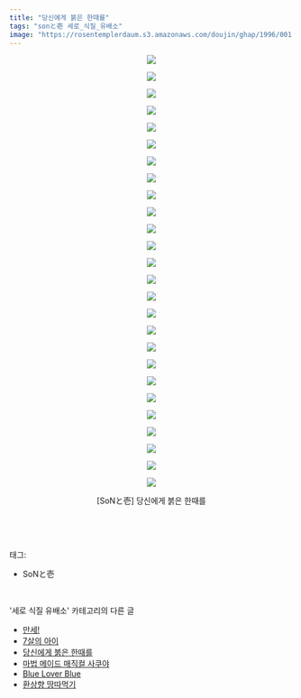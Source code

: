 ```yaml
---
title: "당신에게 붉은 한때를"
tags: "sonと壱 세로_식질_유배소"
image: "https://rosentemplerdaum.s3.amazonaws.com/doujin/ghap/1996/001.jpg"
---
```

<div class="article">
<p style="text-align: center; clear: none; float: none;"><img src="{{ site.imgserver10 }}/ghap/1996/001.jpg"/></p>
<p style="text-align: center; clear: none; float: none;"><img src="{{ site.imgserver10 }}/ghap/1996/002.jpg"/></p>
<p style="text-align: center; clear: none; float: none;"><img src="{{ site.imgserver10 }}/ghap/1996/003.jpg"/></p>
<p style="text-align: center; clear: none; float: none;"><img src="{{ site.imgserver10 }}/ghap/1996/004.jpg"/></p>
<p style="text-align: center; clear: none; float: none;"><img src="{{ site.imgserver10 }}/ghap/1996/005.jpg"/></p>
<p style="text-align: center; clear: none; float: none;"><img src="{{ site.imgserver10 }}/ghap/1996/006.jpg"/></p>
<p style="text-align: center; clear: none; float: none;"><img src="{{ site.imgserver10 }}/ghap/1996/007.jpg"/></p>
<p style="text-align: center; clear: none; float: none;"><img src="{{ site.imgserver10 }}/ghap/1996/008.jpg"/></p>
<p style="text-align: center; clear: none; float: none;"><img src="{{ site.imgserver10 }}/ghap/1996/009.jpg"/></p>
<p style="text-align: center; clear: none; float: none;"><img src="{{ site.imgserver10 }}/ghap/1996/010.jpg"/></p>
<p style="text-align: center; clear: none; float: none;"><img src="{{ site.imgserver10 }}/ghap/1996/011.jpg"/></p>
<p style="text-align: center; clear: none; float: none;"><img src="{{ site.imgserver10 }}/ghap/1996/012.jpg"/></p>
<p style="text-align: center; clear: none; float: none;"><img src="{{ site.imgserver10 }}/ghap/1996/013.jpg"/></p>
<p style="text-align: center; clear: none; float: none;"><img src="{{ site.imgserver10 }}/ghap/1996/014.jpg"/></p>
<p style="text-align: center; clear: none; float: none;"><img src="{{ site.imgserver10 }}/ghap/1996/015.jpg"/></p>
<p style="text-align: center; clear: none; float: none;"><img src="{{ site.imgserver10 }}/ghap/1996/016.jpg"/></p>
<p style="text-align: center; clear: none; float: none;"><img src="{{ site.imgserver10 }}/ghap/1996/017.jpg"/></p>
<p style="text-align: center; clear: none; float: none;"><img src="{{ site.imgserver10 }}/ghap/1996/018.jpg"/></p>
<p style="text-align: center; clear: none; float: none;"><img src="{{ site.imgserver10 }}/ghap/1996/019.jpg"/></p>
<p style="text-align: center; clear: none; float: none;"><img src="{{ site.imgserver10 }}/ghap/1996/020.jpg"/></p>
<p style="text-align: center; clear: none; float: none;"><img src="{{ site.imgserver10 }}/ghap/1996/021.jpg"/></p>
<p style="text-align: center; clear: none; float: none;"><img src="{{ site.imgserver10 }}/ghap/1996/022.jpg"/></p>
<p style="text-align: center; clear: none; float: none;"><img src="{{ site.imgserver10 }}/ghap/1996/023.jpg"/></p>
<p style="text-align: center; clear: none; float: none;"><img src="{{ site.imgserver10 }}/ghap/1996/024.jpg"/></p>
<p style="text-align: center; clear: none; float: none;"><img src="{{ site.imgserver10 }}/ghap/1996/025.jpg"/></p>
<p style="text-align: center; clear: none; float: none;"><img src="{{ site.imgserver10 }}/ghap/1996/026.jpg"/></p>
<p style="text-align: center; clear: none; float: none;">[SoNと壱] 당신에게 붉은 한때를</p>
<p><br/></p>
</div><br/>
<div class="tagTrail">
<p>태그: </p>
<ul>
<li>SoNと壱</li>
</ul>
</div><br/>
<div class="another">
<p>'세로 식질 유배소' 카테고리의 다른 글</p>
<ul>
<li><a href="/ghap_2233">만세!</a></li>
<li><a href="/ghap_2130">7살의 아이</a></li>
<li><a href="/ghap_1996">당신에게 붉은 한때를</a></li>
<li><a href="/ghap_1920">마법 메이드 매직컬 사쿠야</a></li>
<li><a href="/ghap_1860">Blue Lover Blue</a></li>
<li><a href="/ghap_1850">환상향 땅따먹기</a></li>
</ul>
</div><br/>
<div class="cb_module cb_fluid">
<div class="cb_wrt cb_profile">
</div><!-- commentList close -->
</div><br/>
